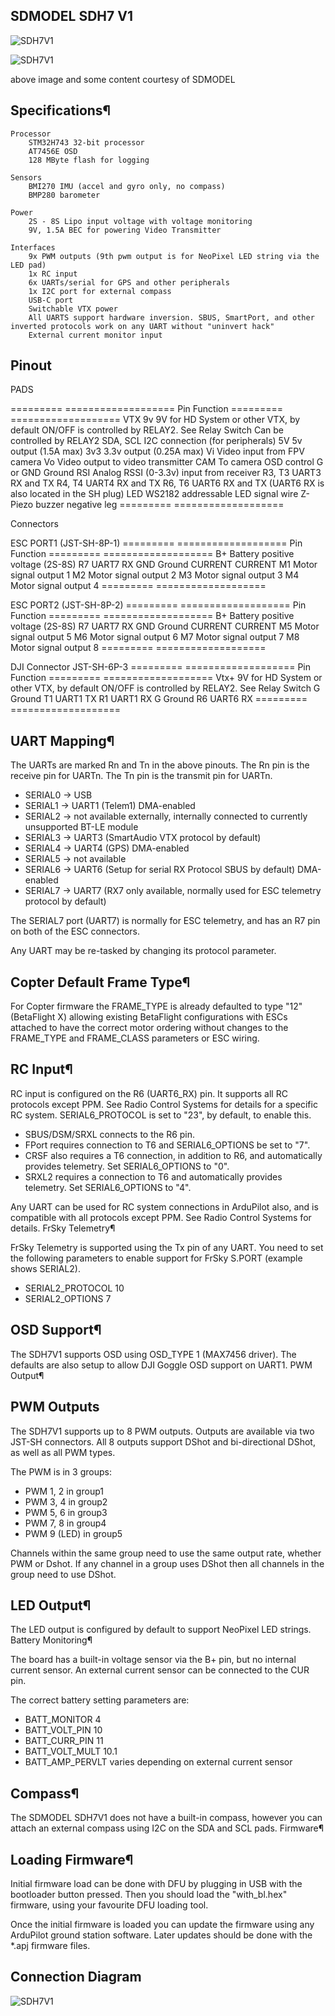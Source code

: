 ## SDMODEL SDH7 V1

![SDH7V1](SDH7V1_top.png)

![SDH7V1](SDH7V1_bottom.png)

above image and some content courtesy of SDMODEL

## Specifications¶

    Processor
        STM32H743 32-bit processor
        AT7456E OSD
        128 MByte flash for logging

    Sensors
        BMI270 IMU (accel and gyro only, no compass)
        BMP280 barometer

    Power
        2S - 8S Lipo input voltage with voltage monitoring
        9V, 1.5A BEC for powering Video Transmitter

    Interfaces
        9x PWM outputs (9th pwm output is for NeoPixel LED string via the LED pad)
        1x RC input
        6x UARTs/serial for GPS and other peripherals
        1x I2C port for external compass
        USB-C port
        Switchable VTX power
        All UARTS support hardware inversion. SBUS, SmartPort, and other inverted protocols work on any UART without "uninvert hack"
        External current monitor input

## Pinout

PADS

========= ===================
Pin 	  Function
========= ===================
VTX 9v    9V for HD System or other VTX, by default ON/OFF is controlled by RELAY2. See Relay Switch Can be controlled by RELAY2
SDA, SCL  I2C connection (for peripherals)
5V 	  5v output (1.5A max)
3v3 	  3.3v output (0.25A max)
Vi 	  Video input from FPV camera
Vo 	  Video output to video transmitter
CAM 	  To camera OSD control
G or GND  Ground
RSI 	  Analog RSSI (0-3.3v) input from receiver
R3, T3    UART3 RX and TX
R4, T4    UART4 RX and TX
R6, T6    UART6 RX and TX (UART6 RX is also located in the SH plug)
LED 	  WS2182 addressable LED signal wire
Z- 	  Piezo buzzer negative leg
========= ===================

Connectors
 
ESC PORT1 (JST-SH-8P-1)
========= ===================
Pin 	  Function
========= ===================
B+ 	  Battery positive voltage (2S-8S)
R7 	  UART7 RX
GND 	  Ground
CURRENT   CURRENT
M1 	  Motor signal output 1
M2 	  Motor signal output 2
M3 	  Motor signal output 3
M4 	  Motor signal output 4
========= ===================

ESC PORT2 (JST-SH-8P-2)
========= ===================
Pin 	  Function
========= ===================
B+ 	   Battery positive voltage (2S-8S)
R7 	   UART7 RX
GND 	   Ground
CURRENT    CURRENT
M5 	   Motor signal output 5
M6 	   Motor signal output 6
M7 	   Motor signal output 7
M8 	   Motor signal output 8
========= ===================

DJI Connector JST-SH-6P-3
========= ===================
Pin 	  Function
========= ===================
Vtx+ 	  9V for HD System or other VTX, by default ON/OFF is controlled by RELAY2. See Relay Switch
G 	  Ground
T1 	  UART1 TX
R1 	  UART1 RX
G 	  Ground
R6 	  UART6 RX
========= ===================

## UART Mapping¶

The UARTs are marked Rn and Tn in the above pinouts. The Rn pin is the receive pin for UARTn. The Tn pin is the transmit pin for UARTn.

 - SERIAL0 -> USB
 - SERIAL1 -> UART1 (Telem1) DMA-enabled
 - SERIAL2 -> not available externally, internally connected to currently unsupported BT-LE module
 - SERIAL3 -> UART3 (SmartAudio VTX protocol by default)
 - SERIAL4 -> UART4 (GPS) DMA-enabled
 - SERIAL5 -> not available
 - SERIAL6 -> UART6 (Setup for serial RX Protocol SBUS by default) DMA-enabled
 - SERIAL7 -> UART7 (RX7 only available, normally used for ESC telemetry protocol by default)

The SERIAL7 port (UART7) is normally for ESC telemetry, and has an R7 pin on both of the ESC connectors.

Any UART may be re-tasked by changing its protocol parameter.

## Copter Default Frame Type¶

For Copter firmware the FRAME_TYPE is already defaulted to type "12" (BetaFlight X) allowing existing BetaFlight configurations with ESCs attached to have the correct motor ordering without changes to the FRAME_TYPE and FRAME_CLASS parameters or ESC wiring.

## RC Input¶

RC input is configured on the R6 (UART6_RX) pin. It supports all RC protocols except PPM. See Radio Control Systems for details for a specific RC system. SERIAL6_PROTOCOL is set to "23", by default, to enable this.

 - SBUS/DSM/SRXL connects to the R6 pin.
 - FPort requires connection to T6 and SERIAL6_OPTIONS be set to "7".
 - CRSF also requires a T6 connection, in addition to R6, and automatically provides telemetry. Set SERIAL6_OPTIONS to "0".
 - SRXL2 requires a connection to T6 and automatically provides telemetry. Set SERIAL6_OPTIONS to "4".

Any UART can be used for RC system connections in ArduPilot also, and is compatible with all protocols except PPM. See Radio Control Systems for details.
FrSky Telemetry¶

FrSky Telemetry is supported using the Tx pin of any UART. You need to set the following parameters to enable support for FrSky S.PORT (example shows SERIAL2).

 - SERIAL2_PROTOCOL 10
 - SERIAL2_OPTIONS 7

## OSD Support¶

The SDH7V1 supports OSD using OSD_TYPE 1 (MAX7456 driver). The defaults are also setup to allow DJI Goggle OSD support on UART1.
PWM Output¶

## PWM Outputs

The SDH7V1 supports up to 8 PWM outputs. Outputs are available via two JST-SH connectors. All 8 outputs support DShot and bi-directional DShot, as well as all PWM types.

The PWM is in 3 groups:

 - PWM 1, 2 in group1
 - PWM 3, 4 in group2
 - PWM 5, 6 in group3
 - PWM 7, 8 in group4
 - PWM 9 (LED) in group5

Channels within the same group need to use the same output rate, whether PWM or Dshot. If any channel in a group uses DShot then all channels in the group need to use DShot.

## LED Output¶

The LED output is configured by default to support NeoPixel LED strings.
Battery Monitoring¶

The board has a built-in voltage sensor via the B+ pin, but no internal current sensor. An external current sensor can be connected to the CUR pin.

The correct battery setting parameters are:

 - BATT_MONITOR 4
 - BATT_VOLT_PIN 10
 - BATT_CURR_PIN 11
 - BATT_VOLT_MULT 10.1
 - BATT_AMP_PERVLT varies depending on external current sensor

## Compass¶

The SDMODEL SDH7V1 does not have a built-in compass, however you can attach an external compass using I2C on the SDA and SCL pads.
Firmware¶

## Loading Firmware¶

Initial firmware load can be done with DFU by plugging in USB with the bootloader button pressed. Then you should load the "with_bl.hex" firmware, using your favourite DFU loading tool.

Once the initial firmware is loaded you can update the firmware using any ArduPilot ground station software. Later updates should be done with the *.apj firmware files.

## Connection Diagram

![SDH7V1](SDH7V1_connection.png)

